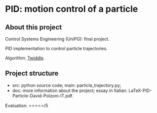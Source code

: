 # PID: motion control of a particle

## About this project
Control Systems Engineering (UniPG): final project.

PID implementation to control particle trajectories.

Algorithm: [Twiddle](https://martin-thoma.com/twiddle/).

## Project structure
* src: python source code; main: particle_trajectory.py;
* doc: more information about the project; essay in Italian: LaTeX-PID-Particle-David-Polzoni-IT.pdf.

Evaluation: ⭐⭐⭐⭐⭐/5
